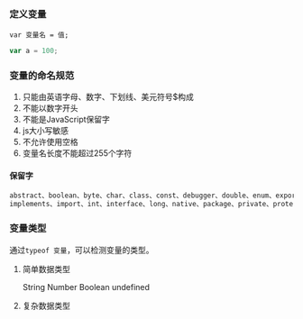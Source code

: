 ### 定义变量
`var 变量名 = 值;`  

```js
var a = 100;
```

### 变量的命名规范
1. 只能由英语字母、数字、下划线、美元符号$构成
2. 不能以数字开头
3. 不能是JavaScript保留字
4. js大小写敏感
5. 不允许使用空格
6. 变量名长度不能超过255个字符

#### 保留字
```js
abstract、boolean、byte、char、class、const、debugger、double、enum、export、extends、final、float、gotoimplements、import、int、interface、long、native、package、private、protected、public、short、static、super、synchronized、throws、transient、volatile
```

### 变量类型
通过`typeof 变量`，可以检测变量的类型。  

1. 简单数据类型  

    String	  Number   Boolean	undefined
    
2. 复杂数据类型

    
